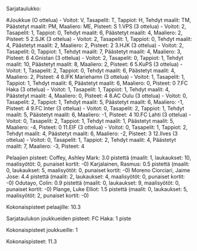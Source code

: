<!DOCTYPE html>
<html>
<head>
<title>Veikkausliiga Tilastot</title>
<style>table, th, td {border: 1px solid black; border-collapse: collapse; padding: 8px;} th {background-color: lightgray;}</style>
</head>
<body>

Sarjataulukko:
<tr><td>#</td><td>Joukkue (O ottelua) - Voitot: V, Tasapelit: T, Tappiot: H, Tehdyt maalit: TM, Päästetyt maalit: PM, Maaliero: ME, Pisteet: S</td></tr>
<tr><td>1.</td><td>VPS (3 ottelua) - Voitot: 2, Tasapelit: 1, Tappiot: 0, Tehdyt maalit: 6, Päästetyt maalit: 4, Maaliero: 2, Pisteet: 5</td></tr>
<tr><td>2.</td><td>SJK (3 ottelua) - Voitot: 2, Tasapelit: 1, Tappiot: 0, Tehdyt maalit: 4, Päästetyt maalit: 2, Maaliero: 2, Pisteet: 2</td></tr>
<tr><td>3.</td><td>HJK (3 ottelua) - Voitot: 2, Tasapelit: 0, Tappiot: 1, Tehdyt maalit: 7, Päästetyt maalit: 4, Maaliero: 3, Pisteet: 6</td></tr>
<tr><td>4.</td><td>Gnistan (3 ottelua) - Voitot: 2, Tasapelit: 0, Tappiot: 1, Tehdyt maalit: 10, Päästetyt maalit: 8, Maaliero: 2, Pisteet: 6</td></tr>
<tr><td>5.</td><td>KuPS (3 ottelua) - Voitot: 1, Tasapelit: 2, Tappiot: 0, Tehdyt maalit: 6, Päästetyt maalit: 4, Maaliero: 2, Pisteet: 4</td></tr>
<tr><td>6.</td><td>IFK Mariehamn (3 ottelua) - Voitot: 1, Tasapelit: 1, Tappiot: 1, Tehdyt maalit: 6, Päästetyt maalit: 6, Maaliero: 0, Pisteet: 0</td></tr>
<tr style="background-color: lightgreen;"><td>7.</td><td>FC Haka (3 ottelua) - Voitot: 1, Tasapelit: 1, Tappiot: 1, Tehdyt maalit: 4, Päästetyt maalit: 4, Maaliero: 0, Pisteet: 4</td></tr>
<tr><td>8.</td><td>AC Oulu (3 ottelua) - Voitot: 0, Tasapelit: 2, Tappiot: 1, Tehdyt maalit: 5, Päästetyt maalit: 6, Maaliero: -1, Pisteet: 4</td></tr>
<tr><td>9.</td><td>FC Inter (3 ottelua) - Voitot: 0, Tasapelit: 2, Tappiot: 1, Tehdyt maalit: 5, Päästetyt maalit: 6, Maaliero: -1, Pisteet: 4</td></tr>
<tr><td>10.</td><td>FC Lahti (3 ottelua) - Voitot: 0, Tasapelit: 2, Tappiot: 1, Tehdyt maalit: 1, Päästetyt maalit: 5, Maaliero: -4, Pisteet: 0</td></tr>
<tr><td>11.</td><td>EIF (3 ottelua) - Voitot: 0, Tasapelit: 1, Tappiot: 2, Tehdyt maalit: 4, Päästetyt maalit: 6, Maaliero: -2, Pisteet: 3</td></tr>
<tr><td>12.</td><td>Ilves (3 ottelua) - Voitot: 0, Tasapelit: 1, Tappiot: 2, Tehdyt maalit: 4, Päästetyt maalit: 7, Maaliero: -3, Pisteet: 4</td></tr>

Pelaajien pisteet:
Coffey, Ashley Mark: 3.0 pistettä (maalit: 1, laukaukset: 10, maalisyötöt: 0, punaiset kortit: -0)
Karjalainen, Rasmus: 0.5 pistettä (maalit: 0, laukaukset: 5, maalisyötöt: 0, punaiset kortit: -0)
Moreno Ciorciari, Jaime Jose: 4.4 pistettä (maalit: 2, laukaukset: 4, maalisyötöt: 0, punaiset kortit: -0)
Odutayo, Colin: 0.9 pistettä (maalit: 0, laukaukset: 9, maalisyötöt: 0, punaiset kortit: -0)
Plange, Luke Elliot: 1.5 pistettä (maalit: 0, laukaukset: 5, maalisyötöt: 2, punaiset kortit: -0)

Kokonaispisteet pelaajille: 10.3

Sarjataulukon joukkueiden pisteet:
FC Haka: 1 piste

Kokonaispisteet joukkueille: 1

<p>Kokonaispisteet: 11.3</p>
</body>
</html>
